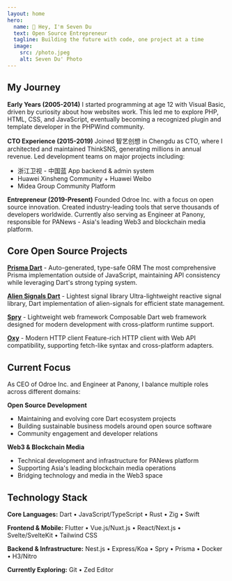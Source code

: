```yaml
---
layout: home
hero:
  name: 🫧 Hey, I'm Seven Du
  text: Open Source Entrepreneur
  tagline: Building the future with code, one project at a time
  image:
    src: /photo.jpeg
    alt: Seven Du' Photo
---
```


<style>
.VPHome .VPHero .VPImage {
  @apply rounded-3xl shadow;
}

.VPHome .VPFeatures .VPFeature {
  @apply hover:shadow-2xl hover:shadow-indigo-500/40;
}

.VPHome .VPFeatures .VPFeature .feature-link {
  @apply inline-block w-full text-right text-blue-400 mt-2;
}
</style>

<script setup>
import { VPTeamPageTitle } from 'vitepress/theme';
</script>

<VPTeamPageTitle>
  <template #title>About Me</template>
  <template #lead>Passionate developer since 2005 • Open source advocate • CEO at Odroe Inc.</template>
</VPTeamPageTitle>

## My Journey

**Early Years (2005-2014)**
I started programming at age 12 with Visual Basic, driven by curiosity about how websites work. This led me to explore PHP, HTML, CSS, and JavaScript, eventually becoming a recognized plugin and template developer in the PHPWind community.

**CTO Experience (2015-2019)**
Joined 智艺创想 in Chengdu as CTO, where I architected and maintained ThinkSNS, generating millions in annual revenue. Led development teams on major projects including:

- 浙江卫视 - 中国蓝 App backend & admin system
- Huawei Xinsheng Community + Huawei Weibo
- Midea Group Community Platform

**Entrepreneur (2019-Present)**
Founded Odroe Inc. with a focus on open source innovation. Created industry-leading tools that serve thousands of developers worldwide. Currently also serving as Engineer at Panony, responsible for PANews - Asia's leading Web3 and blockchain media platform.

## Core Open Source Projects

**[Prisma Dart](https://prisma.pub)** - Auto-generated, type-safe ORM
The most comprehensive Prisma implementation outside of JavaScript, maintaining API consistency while leveraging Dart's strong typing system.

**[Alien Signals Dart](https://github.com/medz/alien-signals-dart)** - Lightest signal library
Ultra-lightweight reactive signal library, Dart implementation of alien-signals for efficient state management.

**[Spry](https://spry.fun)** - Lightweight web framework
Composable Dart web framework designed for modern development with cross-platform runtime support.

**[Oxy](https://github.com/medz/oxy)** - Modern HTTP client
Feature-rich HTTP client with Web API compatibility, supporting fetch-like syntax and cross-platform adapters.

## Current Focus

As CEO of Odroe Inc. and Engineer at Panony, I balance multiple roles across different domains:

**Open Source Development**

- Maintaining and evolving core Dart ecosystem projects
- Building sustainable business models around open source software
- Community engagement and developer relations

**Web3 & Blockchain Media**

- Technical development and infrastructure for PANews platform
- Supporting Asia's leading blockchain media operations
- Bridging technology and media in the Web3 space

## Technology Stack

**Core Languages:**
Dart • JavaScript/TypeScript • Rust • Zig • Swift

**Frontend & Mobile:**
Flutter • Vue.js/Nuxt.js • React/Next.js • Svelte/SvelteKit • Tailwind CSS

**Backend & Infrastructure:**
Nest.js • Express/Koa • Spry • Prisma • Docker • H3/Nitro

**Currently Exploring:**
Git • Zed Editor
